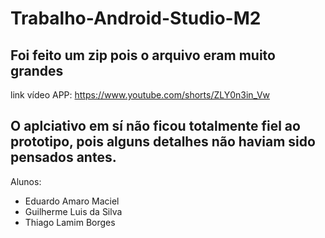 # Trabalho-Android-Studio-M2
## Foi feito um zip pois o arquivo eram muito grandes

link vídeo APP: https://www.youtube.com/shorts/ZLY0n3in_Vw

## O aplciativo em sí não ficou totalmente fiel ao prototipo, pois alguns detalhes não haviam sido pensados antes.

Alunos:
- Eduardo Amaro Maciel
- Guilherme Luis da Silva
- Thiago Lamim Borges
